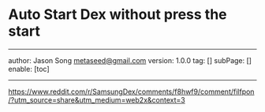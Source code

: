 # Auto Start Dex without press the start
---
author: Jason Song <metaseed@gmail.com>
version: 1.0.0
tag: []
subPage: []
enable: [toc]

---

https://www.reddit.com/r/SamsungDex/comments/f8hwf9/comment/filfpon/?utm_source=share&utm_medium=web2x&context=3